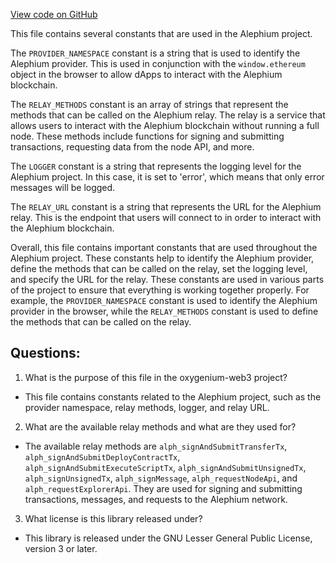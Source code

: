 [View code on GitHub](https://github.com/oxygenium/oxygenium-web3/packages/walletconnect/src/constants.ts)

This file contains several constants that are used in the Alephium project. 

The `PROVIDER_NAMESPACE` constant is a string that is used to identify the Alephium provider. This is used in conjunction with the `window.ethereum` object in the browser to allow dApps to interact with the Alephium blockchain.

The `RELAY_METHODS` constant is an array of strings that represent the methods that can be called on the Alephium relay. The relay is a service that allows users to interact with the Alephium blockchain without running a full node. These methods include functions for signing and submitting transactions, requesting data from the node API, and more.

The `LOGGER` constant is a string that represents the logging level for the Alephium project. In this case, it is set to 'error', which means that only error messages will be logged.

The `RELAY_URL` constant is a string that represents the URL for the Alephium relay. This is the endpoint that users will connect to in order to interact with the Alephium blockchain.

Overall, this file contains important constants that are used throughout the Alephium project. These constants help to identify the Alephium provider, define the methods that can be called on the relay, set the logging level, and specify the URL for the relay. These constants are used in various parts of the project to ensure that everything is working together properly. For example, the `PROVIDER_NAMESPACE` constant is used to identify the Alephium provider in the browser, while the `RELAY_METHODS` constant is used to define the methods that can be called on the relay.
## Questions: 
 1. What is the purpose of this file in the oxygenium-web3 project?
- This file contains constants related to the Alephium project, such as the provider namespace, relay methods, logger, and relay URL.

2. What are the available relay methods and what are they used for?
- The available relay methods are `alph_signAndSubmitTransferTx`, `alph_signAndSubmitDeployContractTx`, `alph_signAndSubmitExecuteScriptTx`, `alph_signAndSubmitUnsignedTx`, `alph_signUnsignedTx`, `alph_signMessage`, `alph_requestNodeApi`, and `alph_requestExplorerApi`. They are used for signing and submitting transactions, messages, and requests to the Alephium network.

3. What license is this library released under?
- This library is released under the GNU Lesser General Public License, version 3 or later.